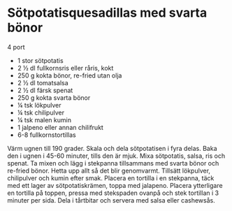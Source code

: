 # Sötpotatisquesadillas med svarta bönor

4 port

 - 1 stor sötpotatis
 - 2 ½ dl fullkornsris eller råris, kokt
 - 250 g kokta bönor, re-fried utan olja
 - 2 ½ dl tomatsalsa
 - 2 ½ dl färsk spenat
 - 250 g kokta svarta bönor
 - ¼ tsk lökpulver
 - ¼ tsk chilipulver
 - ¼ tsk malen kumin
 - 1 jalpeno eller annan chilifrukt
 - 6-8 fullkornstortillas

Värm ugnen till 190 grader. Skala och dela sötpotatisen i fyra delas. Baka den i ugnen i 45-60 minuter, tills den är mjuk. Mixa sötpotatis, salsa, ris och spenat. Ta mixen och lägg i stekpanna tillsammans med svarta bönor och re-fried bönor. Hetta upp allt så det blir genomvarmt. Tillsätt lökpulver, chilipulver och kumin efter smak. Placera en tortilla i en stekpanna, täck med ett lager av sötpotatiskrämen, toppa med jalapeno. Placera ytterligare en tortilla på toppen, pressa med stekspaden ovanpå och stek tortillan i 3 minuter per sida. Dela i tårtbitar och servera med salsa eller cashewsås.
